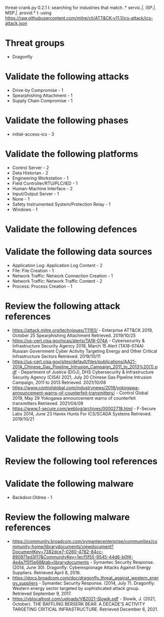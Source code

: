 threat-crank.py 0.2.1
I: searching for industries that match .* servic.*|.* ISP.*|.* MSP.*|.* provid.*
I: using https://raw.githubusercontent.com/mitre/cti/ATT&CK-v11.1/ics-attack/ics-attack.json
# Threat groups

* Dragonfly

# Validate the following attacks

* Drive-by Compromise - 1
* Spearphishing Attachment - 1
* Supply Chain Compromise - 1

# Validate the following phases

* initial-access-ics - 3

# Validate the following platforms

* Control Server - 2
* Data Historian - 2
* Engineering Workstation - 1
* Field Controller/RTU/PLC/IED - 1
* Human-Machine Interface - 2
* Input/Output Server - 1
* None - 1
* Safety Instrumented System/Protection Relay - 1
* Windows - 1

# Validate the following defences


# Validate the following data sources

* Application Log: Application Log Content - 2
* File: File Creation - 1
* Network Traffic: Network Connection Creation - 1
* Network Traffic: Network Traffic Content - 2
* Process: Process Creation - 1

# Review the following attack references

* https://attack.mitre.org/techniques/T1193/ - Enterprise ATT&CK 2019, October 25 Spearphishing Attachment Retrieved. 2019/10/25 
* https://us-cert.cisa.gov/ncas/alerts/TA18-074A - Cybersecurity & Infrastructure Security Agency 2018, March 15 Alert (TA18-074A) Russian Government Cyber Activity Targeting Energy and Other Critical Infrastructure Sectors Retrieved. 2019/10/11 
* https://us-cert.cisa.gov/sites/default/files/publications/AA21-201A_Chinese_Gas_Pipeline_Intrusion_Campaign_2011_to_2013%20(1).pdf - Department of Justice (DOJ), DHS Cybersecurity & Infrastructure Security Agency (CISA) 2021, July 20 Chinese Gas Pipeline Intrusion Campaign, 2011 to 2013 Retrieved. 2021/10/08 
* https://www.controlglobal.com/industrynews/2019/yokogawa-announcement-warns-of-counterfeit-transmitters/ - Control Global 2019, May 29 Yokogawa announcement warns of counterfeit transmitters Retrieved. 2021/04/09 
* https://www.f-secure.com/weblog/archives/00002718.html - F-Secure Labs 2014, June 23 Havex Hunts For ICS/SCADA Systems Retrieved. 2019/10/21 

# Validate the following tools


# Review the following tool references


# Validate the following malware

* Backdoor.Oldrea - 1

# Review the following malware references

* https://community.broadcom.com/symantecenterprise/communities/community-home/librarydocuments/viewdocument?DocumentKey=7382dce7-0260-4782-84cc-890971ed3f17&CommunityKey=1ecf5f55-9545-44d6-b0f4-4e4a7f5f5e68&tab=librarydocuments - Symantec Security Response. (2014, June 30). Dragonfly: Cyberespionage Attacks Against Energy Suppliers. Retrieved April 8, 2016.
* https://docs.broadcom.com/doc/dragonfly_threat_against_western_energy_suppliers - Symantec Security Response. (2014, July 7). Dragonfly: Western energy sector targeted by sophisticated attack group. Retrieved September 9, 2017.
* https://vblocalhost.com/uploads/VB2021-Slowik.pdf - Slowik, J. (2021, October). THE BAFFLING BERSERK BEAR: A DECADE’S ACTIVITY TARGETING CRITICAL INFRASTRUCTURE. Retrieved December 6, 2021.

